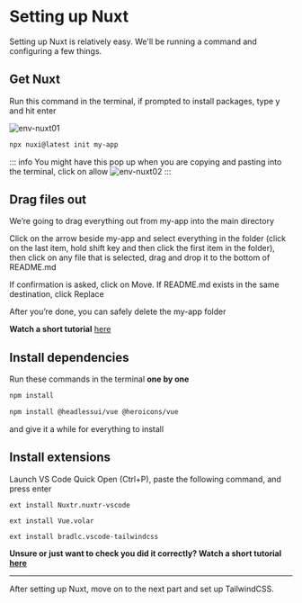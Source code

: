 # Setting up Nuxt
Setting up Nuxt is relatively easy. We'll be running a command and configuring a few things.
## Get Nuxt
Run this command in the terminal, if prompted to install packages, type y and hit enter

![env-nuxt01](/env-nuxt01.png)
~~~bash
npx nuxi@latest init my-app
~~~
::: info
You might have this pop up when you are copying and pasting into the terminal, click on allow
![env-nuxt02](/env-nuxt02.png)
:::
## Drag files out
We’re going to drag everything out from my-app into the main directory

Click on the arrow beside my-app and select everything in the folder (click on the last item, hold shift key and then click the first item in the folder), then click on any file that is selected, drag and drop it to the bottom of README.md

If confirmation is asked, click on Move. If README.md exists in the same destination, click Replace

After you’re done, you can safely delete the my-app folder

**Watch a short tutorial** [here](/env-nuxt03.mp4)
## Install dependencies
Run these commands in the terminal **one by one**
~~~bash
npm install
~~~
~~~bash
npm install @headlessui/vue @heroicons/vue
~~~
and give it a while for everything to install
## Install extensions
Launch VS Code Quick Open (Ctrl+P), paste the following command, and press enter
~~~
ext install Nuxtr.nuxtr-vscode
~~~
~~~
ext install Vue.volar
~~~
~~~
ext install bradlc.vscode-tailwindcss
~~~
**Unsure or just want to check you did it correctly? Watch a short tutorial [here](/env-nuxt04.mp4)**

---
After setting up Nuxt, move on to the next part and set up TailwindCSS.
